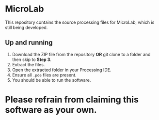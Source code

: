 # MicroLab

This repository contains the source processing files for MicroLab, which is still being developed.

## Up and running

1. Download the ZIP file from the repository **OR** git clone to a folder and then skip to **Step 3**.
2. Extract the files.
3. Open the extracted folder in your Processing IDE.
4. Ensure all `.pde` files are present.
5. You should be able to run the software.

# Please refrain from claiming this software as your own.
